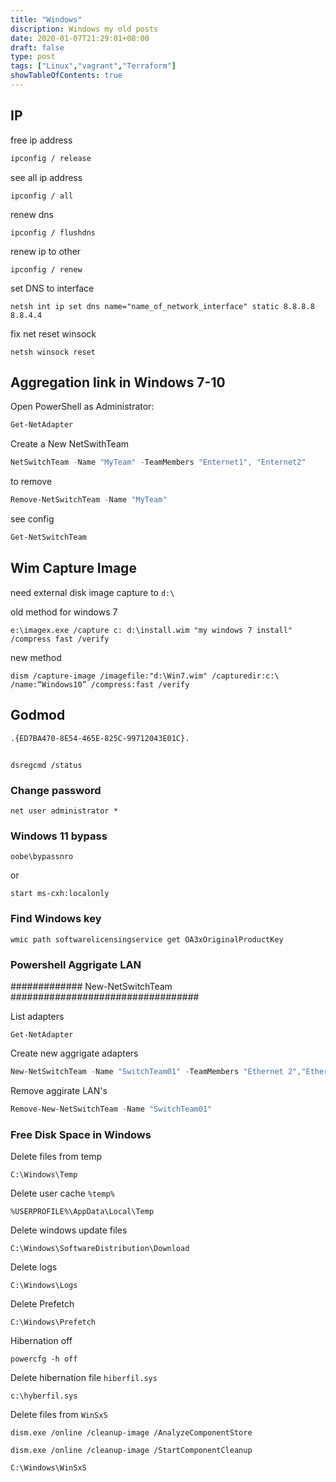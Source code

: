 ```yaml
---
title: "Windows"
discription: Windows my old posts
date: 2020-01-07T21:29:01+08:00 
draft: false
type: post
tags: ["Linux","vagrant","Terraform"]
showTableOfContents: true
--- 
```





## IP

free ip address
```cmd
ipconfig / release
```

see all ip address
```
ipconfig / all
```
renew dns
```
ipconfig / flushdns
```
renew ip to other
```
ipconfig / renew
```

set DNS to interface
```
netsh int ip set dns name="name_of_network_interface" static 8.8.8.8 8.8.4.4

```

fix net reset winsock 
```
netsh winsock reset
```

## Aggregation link in Windows 7-10 

Open PowerShell as Administrator: 
```powershell
Get-NetAdapter
```
Create a New NetSwithTeam
```powershell
NetSwitchTeam -Name "MyTeam" -TeamMembers "Enternet1", "Enternet2"
```

to remove
```powershell
Remove-NetSwitchTeam -Name "MyTeam"
```
see config
```powershell
Get-NetSwitchTeam
```


## Wim Capture Image

need external disk image capture to `d:\`

old method for windows 7
```
e:\imagex.exe /capture c: d:\install.wim "my windows 7 install" /compress fast /verify
```
new method
```
dism /capture-image /imagefile:"d:\Win7.wim" /capturedir:c:\ /name:“Windows10” /compress:fast /verify 
```
## Godmod

```
.{ED7BA470-8E54-465E-825C-99712043E01C}.
```


## 

```
dsregcmd /status
```

### Change password

```
net user administrator *
```

### Windows 11 bypass 
```
oobe\bypassnro
```

or

```
start ms-cxh:localonly
```


### Find Windows key

```
wmic path softwarelicensingservice get OA3xOriginalProductKey
```


### Powershell Aggrigate LAN

############# New-NetSwitchTeam ##################################

List adapters
```
Get-NetAdapter
```

Create new  aggrigate adapters
```powershell
New-NetSwitchTeam -Name "SwitchTeam01" -TeamMembers "Ethernet 2","Ethernet 3"
```

Remove aggirate LAN's
```powershell
Remove-New-NetSwitchTeam -Name "SwitchTeam01"

```


### Free Disk Space in Windows

Delete files from temp
```
C:\Windows\Temp
```

Delete user cache `%temp%`
```
%USERPROFILE%\AppData\Local\Temp
```

Delete windows update files
```
C:\Windows\SoftwareDistribution\Download
```

Delete logs 
```
C:\Windows\Logs
```

Delete Prefetch
```
C:\Windows\Prefetch
```
Hibernation off
```
powercfg -h off
```

Delete hibernation file `hiberfil.sys`
```
c:\hyberfil.sys
```

Delete files from  `WinSxS` 
```
dism.exe /online /cleanup-image /AnalyzeComponentStore
```
```
dism.exe /online /cleanup-image /StartComponentCleanup
```
```
C:\Windows\WinSxS
```